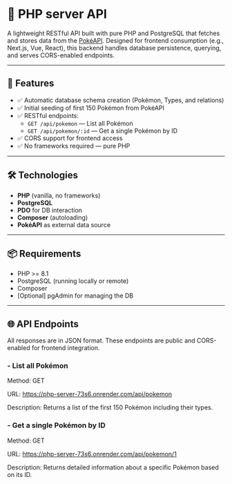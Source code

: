 # 🐘 PHP server API

A lightweight RESTful API built with pure PHP and PostgreSQL that fetches and stores data from the [PokéAPI](https://pokeapi.co/). Designed for frontend consumption (e.g., Next.js, Vue, React), this backend handles database persistence, querying, and serves CORS-enabled endpoints.

---

## 🚀 Features

- ✅ Automatic database schema creation (Pokémon, Types, and relations)
- ✅ Initial seeding of first 150 Pokémon from PokéAPI
- ✅ RESTful endpoints:
  - `GET /api/pokemon` — List all Pokémon
  - `GET /api/pokemon/:id` — Get a single Pokémon by ID
- ✅ CORS support for frontend access
- ✅ No frameworks required — pure PHP

---

## 🛠️ Technologies

- **PHP** (vanilla, no frameworks)
- **PostgreSQL**
- **PDO** for DB interaction
- **Composer** (autoloading)
- **PokéAPI** as external data source

---

## 📦 Requirements

- PHP >= 8.1
- PostgreSQL (running locally or remote)
- Composer
- [Optional] pgAdmin for managing the DB

---

## 🌐 API Endpoints

All responses are in JSON format. These endpoints are public and CORS-enabled for frontend integration.

### - List all Pokémon

Method: GET

URL: https://php-server-73s6.onrender.com/api/pokemon

Description: Returns a list of the first 150 Pokémon including their types.

### - Get a single Pokémon by ID

Method: GET

URL: https://php-server-73s6.onrender.com/api/pokemon/1

Description: Returns detailed information about a specific Pokémon based on its ID.
